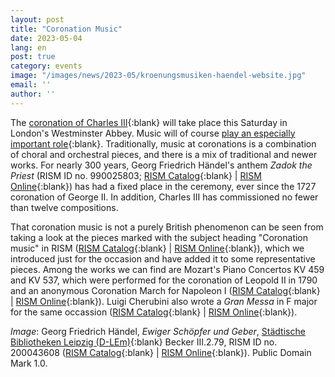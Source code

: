 ```yaml
---
layout: post
title: "Coronation Music"
date: 2023-05-04
lang: en
post: true
category: events
image: "/images/news/2023-05/kroenungsmusiken-haendel-website.jpg"
email: ''
author: ''
---
```


The [coronation of Charles III](https://www.royal.uk/coronation){:blank} will take place this Saturday in London's Westminster Abbey. Music will of course [play an especially important role](https://www.royal.uk/coronation-music-commissions){:blank}. Traditionally, music at coronations is a combination of choral and orchestral pieces, and there is a mix of traditional and newer works. For nearly 300 years, Georg Friedrich Händel's anthem _Zadok the Priest_ (RISM ID no. 990025803; [RISM Catalog](https://opac.rism.info/search?id=990025803&View=rism){:blank} \| [RISM Online](https://rism.online/sources/990025803){:blank}) has had a fixed place in the ceremony, ever since the 1727 coronation of George II. In addition, Charles III has commissioned no fewer than twelve compositions.  

That coronation music is not a purely British phenomenon can be seen from taking a look at the pieces marked with the subject heading "Coronation music" in RISM ([RISM Catalog](https://opac.rism.info/search?View=rism&subject=Coronation%20music){:blank} \| [RISM Online](https://rism.online/search?mode=sources&fq=subjects%3ACoronation%20music&fs=subjects%3Aalpha&page=1&rows=20){:blank}), which we introduced just for the occasion and have added it to some representative pieces. Among the works we can find are Mozart's Piano Concertos KV 459 and KV 537, which were performed for the coronation of Leopold II in 1790 and an anonymous Coronation March for Napoleon I ([RISM Catalog](https://opac.rism.info/search?id=250003394&View=rism){:blank} \| [RISM Online](https://rism.online/sources/250003394){:blank}). Luigi Cherubini also wrote a _Gran Messa_ in F major for the same occassion ([RISM Catalog](https://opac.rism.info/search?id=140878&View=rism){:blank} \| [RISM Online](https://rism.online/sources/140878){:blank}).  

_Image_: Georg Friedrich Händel, _Ewiger Schöpfer und Geber_, [Städtische Bibliotheken Leipzig (D-LEm)](http://digital.slub-dresden.de/id45451445X){:blank} Becker III.2.79, RISM ID no. 200043608 ([RISM Catalog](https://opac.rism.info/search?id=200043608&View=rism){:blank} \| [RISM Online](https://rism.online/sources/200043608){:blank}). Public Domain Mark 1.0.  
